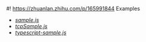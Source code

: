 #! https://zhuanlan.zhihu.com/p/165991844
Examples

* [*sample.js*](https://github.com/lvgithub/stick/blob/master/examples/sample/index.js)
* [*tcpSample.js*](https://github.com/lvgithub/stick/blob/master/examples/tcpSample/index.js)
* [*typescript-sample.js*](https://github.com/lvgithub/stick/blob/master/examples/tsSample/index.ts)